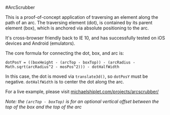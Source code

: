 #ArcScrubber

This is a proof-of-concept application of traversing an element along the path of an arc. The traversing element (dot), is contained by its parent element (box), which is anchored via absolute positioning to the arc.

It's cross-browser friendly back to IE 10, and has successfully tested on iOS devices and Android (emulators).

The core formula for connecting the dot, box, and arc is:

    dotPosY = ((boxHeight - (arcTop - boxTop)) - (arcRadius - Math.sqrt(arcRadius^2 - mosPos^2))) - dotHalfWidth

In this case, the dot is moved via `translate3d()`, so `dotPosY` must be negative. `dotHalfWidth` is to center the dot along the arc.

For a live example, please visit [michaelshiplet.com/projects/arcscrubber/](https://michaelshiplet.com/projects/arcscrubber/)

*Note: the `(arcTop - boxTop)` is for an optional vertical offset between the top of the box and the top of the arc*